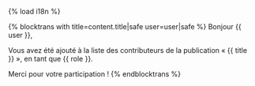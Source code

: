 {% load i18n %}

{% blocktrans with title=content.title|safe user=user|safe %}
Bonjour {{ user }},

Vous avez été ajouté à la liste des contributeurs de la publication « {{ title }} », en tant que {{ role }}.

Merci pour votre participation !
{%  endblocktrans %}
